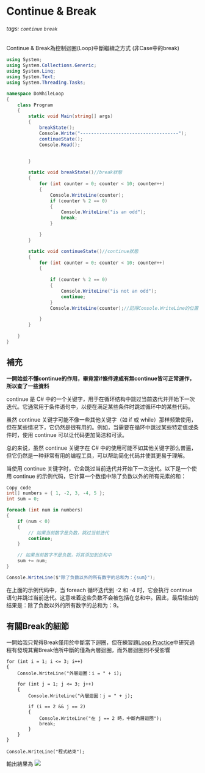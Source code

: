 # Continue & Break
###### tags: `continue` `break`

Continue & Break為控制迴圈(Loop)中斷繼續之方式
(非Case中的break)

```csharp
using System;
using System.Collections.Generic;
using System.Linq;
using System.Text;
using System.Threading.Tasks;

namespace DoWhileLoop
{
    class Program
    {
        static void Main(string[] args)
        {
            breakState();
			Console.Write("------------------------------------");
			continueState();
			Console.Read();


		}
        
        static void breakState()//break狀態
        {
			for (int counter = 0; counter < 10; counter++)
			{
				Console.WriteLine(counter);
				if (counter % 2 == 0)
				{
					Console.WriteLine("is an odd");
					break;
				}

			}
		}

		static void continueState()//continue狀態
		{
			for (int counter = 0; counter < 10; counter++)
			{
				
				if (counter % 2 == 0)
				{
					Console.WriteLine("is not an odd");
					continue;
				}
				Console.WriteLine(counter);//記得Console.WriteLine的位置 若在前面則會先顯示數值後才會顯示 "is not an odd"

			}
		}
		
	}
}

```

## 補充
**一開始並不懂continue的作用，畢竟當if條件達成有無continue皆可正常運作，所以查了一些資料**

continue 是 C# 中的一个关键字，用于在循环结构中跳过当前迭代并开始下一次迭代。它通常用于条件语句中，以便在满足某些条件时跳过循环中的某些代码。

虽然 continue 关键字可能不像一些其他关键字（如 if 或 while）那样频繁使用，但在某些情况下，它仍然是很有用的。例如，当需要在循环中跳过某些特定值或条件时，使用 continue 可以让代码更加简洁和可读。

总的来说，虽然 continue 关键字在 C# 中的使用可能不如其他关键字那么普遍，但它仍然是一种非常有用的编程工具，可以帮助简化代码并使其更易于理解。

当使用 continue 关键字时，它会跳过当前迭代并开始下一次迭代。以下是一个使用 continue 的示例代码，它计算一个数组中除了负数以外的所有元素的和：

```csharp
Copy code
int[] numbers = { 1, -2, 3, -4, 5 };
int sum = 0;

foreach (int num in numbers)
{
    if (num < 0)
    {
        // 如果当前数字是负数，跳过当前迭代
        continue;
    }

    // 如果当前数字不是负数，将其添加到总和中
    sum += num;
}

Console.WriteLine($"除了负数以外的所有数字的总和为：{sum}");
```
在上面的示例代码中，当 foreach 循环迭代到 -2 和 -4 时，它会执行 continue 语句并跳过当前迭代。这意味着这些负数不会被包括在总和中。因此，最后输出的结果是：除了负数以外的所有数字的总和为：9。

## 有關Break的細節
一開始我只覺得Break僅用於中斷當下迴圈，但在練習題[Loop Practice](/jdRrRwafRuGUoHMxolCGNA)中研究過程有發現其實Break他所中斷的僅為內層迴圈，而外層迴圈則不受影響

```chsarp
for (int i = 1; i <= 3; i++)
{
    Console.WriteLine("外層迴圈：i = " + i);

    for (int j = 1; j <= 3; j++)
    {
        Console.WriteLine("內層迴圈：j = " + j);

        if (i == 2 && j == 2)
        {
            Console.WriteLine("在 j == 2 時，中斷內層迴圈");
            break;
        }
    }
}

Console.WriteLine("程式結束");

```
輸出結果為
![](https://hackmd.io/_uploads/HkvRRiG-2.png)




